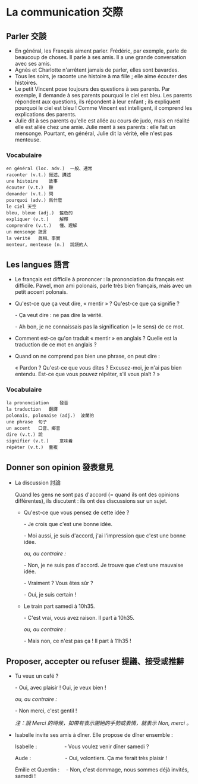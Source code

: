 # La communication 交際

## Parler 交談

* En général, les Français aiment parler. Frédéric, par exemple, parle de beaucoup de choses. Il parle à ses amis. Il a une grande conversation avec ses amis.
* Agnès et Charlotte n'arrêtent jamais de parler, elles sont bavardes.
* Tous les soirs, je raconte une histoire à ma fille ; elle aime écouter des histoires.
* Le petit Vincent pose toujours des questions à ses parents. Par exemple, il demande à ses parents pourquoi le ciel est bleu. Les parents répondent aux questions, ils répondent à leur enfant ; ils expliquent pourquoi le ciel est bleu ! Comme Vincent est intelligent, il comprend les explications des parents.
* Julie dit à ses parents qu'elle est allée au cours de judo, mais en réalité elle est allée chez une amie. Julie ment à ses parents : elle fait un mensonge. Pourtant, en général, Julie dit la vérité, elle n'est pas menteuse.

### Vocabulaire

```
en général (loc. adv.)	一般、通常
raconter (v.t.)	敍述、講述
une histoire	故事
écouter (v.t.)	聽
demander (v.t.)	問
pourquoi (adv.)	爲什麽
le ciel	天空
bleu, bleue (adj.)	藍色的
expliquer (v.t.)	解釋
comprendre (v.t.)	懂、理解
un mensonge	謊言
la vérité	眞相、事實
menteur, menteuse (n.)	說謊的人
```

## Les langues 語言

* Le français est difficile à prononcer : la prononciation du français est difficile. Pawel, mon ami polonais, parle très bien français, mais avec un petit accent polonais.

* Qu'est-ce que ça veut dire, « mentir » ? Qu'est-ce que ça signifie ?

    \- Ça veut dire : ne pas dire la vérité.

    \- Ah bon, je ne connaissais pas la signification (= le sens) de ce mot.

* Comment est-ce qu'on traduit « mentir » en anglais ? Quelle est la traduction de ce mot en anglais ?

* Quand on ne comprend pas bien une phrase, on peut dire : 

    « Pardon ? Qu'est-ce que vous dites ? Excusez-moi, je n'ai pas bien entendu. Est-ce que vous pouvez répéter, s'il vous plaît ? »

### Vocabulaire

```
la prononciation	發音
la traduction	翻譯
polonais, polonaise (adj.)	波蘭的
une phrase	句子
un accent	口音、鄉音
dire (v.t.)	說
signifier (v.t.)	意味着
répéter (v.t.)	重複
```

## Donner son opinion 發表意見

* La discussion 討論

    Quand les gens ne sont pas d'accord (= quand ils ont des opinions différentes), ils discutent : ils ont des discussions sur un sujet.

    * Qu'est-ce que vous pensez de cette idée ?

        \- Je crois que c'est une bonne idée.

        \- Moi aussi, je suis d'accord, j'ai l'impression que c'est une bonne idée.

        *ou, au contraire :*

        \- Non, je ne suis pas d'accord. Je trouve que c'est une mauvaise idée.

        \- Vraiment ? Vous êtes sûr ?

        \- Oui, je suis certain !

    * Le train part samedi à 10h35.

        \- C'est vrai, vous avez raison. Il part à 10h35.

        *ou, au contraire :*

        \- Mais non, ce n'est pas ça ! Il part à 11h35 !

## Proposer, accepter ou refuser 提議、接受或推辭

* Tu veux un café ?

    \- Oui, avec plaisir ! Oui, je veux bien !

    *ou, au contraire :*

    \- Non merci, c'est gentil !

    *注：說 Merci 的時候，如帶有表示謝絕的手勢或表情，就表示 Non, merci 。*

* Isabelle invite ses amis à dîner. Elle propose de dîner ensemble : 

    Isabelle : &emsp;&emsp;&emsp;&emsp;&emsp;\- Vous voulez venir dîner samedi ?

    Aude : &emsp;&emsp;&emsp;&emsp;&emsp;&emsp;&nbsp;\- Oui, volontiers. Ça me ferait très plaisir !

    Émilie et Quentin : &emsp;\- Non, c'est dommage, nous sommes déjà invités, samedi !
    
    

